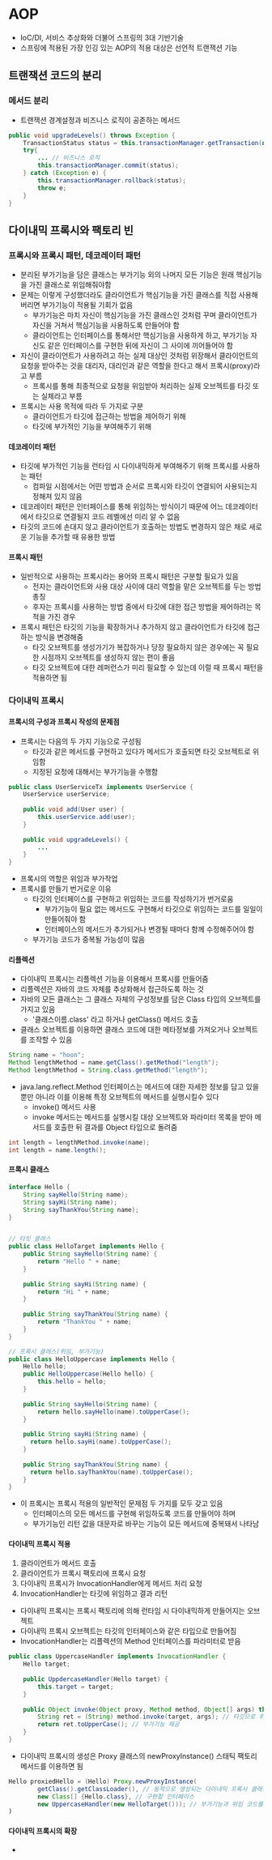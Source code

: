# AOP

- IoC/DI, 서비스 추상화와 더불어 스프링의 3대 기반기술
- 스프링에 적용된 가장 인깅 있는 AOP의 적용 대상은 선언적 트랜잭션 기능

## 트랜잭션 코드의 분리

### 메서드 분리

- 트랜잭션 경계설정과 비즈니스 로직이 공존하는 메서드

```java
public void upgradeLevels() throws Exception {
    TransactionStatus status = this.transactionManager.getTransaction(new DefaultTransactionDefinition());
    try{
        ... // 비즈니스 로직
        this.transactionManager.commit(status);
    } catch (Exception e) {
        this.transactionManager.rollback(status);
        throw e;
    }
}
```

## 다이내믹 프록시와 팩토리 빈

### 프록시와 프록시 패턴, 데코레이터 패턴

- 분리된 부가기능을 담은 클래스는 부가기능 외의 나머지 모든 기능은 원래 핵심기능을 가진 클래스로 위임해줘야함
- 문제는 이렇게 구성했더라도 클라이언트가 핵심기능을 가진 클래스를 직접 사용해버리면 부가기능이 적용될 기회가 없음
  - 부가기능은 마치 자신이 핵심기능을 가진 클래스인 것처럼 꾸며 클라이언트가 자신을 거쳐서 핵심기능을 사용하도록 만들어야 함
  - 클라이언트는 인터페이스를 통해서만 핵심기능을 사용하게 하고, 부가기능 자신도 같은 인터페이스를 구현한 뒤에 자신이 그 사이에 끼어들어야 함
- 자신이 클라이언트가 사용하려고 하는 실제 대상인 것처럼 위장해서 클라이언트의 요청을 받아주는 것을 대리자, 대리인과 같은 역할을 한다고 해서
프록시(proxy)라고 부름
  - 프록시를 통해 최종적으로 요청을 위임받아 처리하는 실제 오브젝트를 타깃 또는 실체라고 부름
- 프록시는 사용 목적에 따라 두 가지로 구분
  - 클라이언트가 타깃에 접근하는 방법을 제어하기 위해
  - 타깃에 부가적인 기능을 부여해주기 위해

#### 데코레이터 패턴

- 타깃에 부가적인 기능을 런타임 시 다이내믹하게 부여해주기 위해 프록시를 사용하는 패턴
  - 컴파일 시점에서는 어떤 방법과 순서로 프록시와 타깃이 연결되어 사용되는지 정해져 있지 않음
- 데코레이터 패턴은 인터페이스를 통해 위임하는 방식이기 때문에 어느 데코레이터에서 타깃으로 연결될지 코드 레벨에선 미리 알 수 없음
- 타깃의 코드에 손대지 않고 클라이언트가 호출하는 방법도 변경하지 않은 채로 새로운 기능을 추가할 때 유용한 방법

#### 프록시 패턴

- 일반적으로 사용하는 프록시라는 용어와 프록시 패턴은 구분할 필요가 있음
  - 전자는 클라이언트와 사용 대상 사이에 대리 역할을 맡은 오브젝트를 두는 방법 총칭
  - 후자는 프록시를 사용하는 방법 중에서 타깃에 대한 접근 방법을 제어하려는 목적을 가진 경우
- 프록시 패턴은 타깃의 기능을 확장하거나 추가하지 않고 클라이언트가 타깃에 접근하는 방식을 변경해줌
  - 타깃 오브젝트를 생성가기가 복잡하거나 당장 필요하지 않은 경우에는 꼭 필요한 시점까지 오브젝트를 생성하지 않는 편이 좋음
  - 타깃 오브젝트에 대한 레퍼런스가 미리 필요할 수 있는데 이럴 때 프록시 패턴을 적용하면 됨

### 다이내믹 프록시

#### 프록시의 구성과 프록시 작성의 문제점

- 프록시는 다음의 두 가지 기능으로 구성됨
  - 타깃과 같은 메서드를 구현하고 있다가 메서드가 호출되면 타깃 오브젝트로 위임함
  - 지정된 요청에 대해서는 부가기능을 수행함

```java
public class UserServiceTx implements UserService {
    UserService userService;
    
    public void add(User user) {
        this.userService.add(user);
    }
    
    public void upgradeLevels() {
        ...
    }
}
```

- 프록시의 역할은 위임과 부가작업
- 프록시를 만들기 번거로운 이유
  - 타깃의 인터페이스를 구현하고 위임하는 코드를 작성하기가 번거로움
    - 부가기능이 필요 없는 메서드도 구현해서 타깃으로 위임하는 코드를 일일이 만들어줘야 함
    - 인터페이스의 메서드가 추가되거나 변경될 때마다 함께 수정해주어야 함
  - 부가기능 코드가 중복될 가능성이 많음

#### 리플렉션

- 다이내믹 프록시는 리플렉션 기능을 이용해서 프록시를 만들어줌
- 리플렉션은 자바의 코드 자체를 추상화해서 접근하도록 하는 것
- 자바의 모든 클래스는 그 클래스 자체의 구성정보를 담은 Class 타입의 오브젝트를 가지고 있음
  - '클래스이름.class' 라고 하거나 getClass() 메서드 호출
- 클래스 오브젝트를 이용하면 클래스 코드에 대한 메타정보를 가져오거나 오브젝트를 조작할 수 있음

```java
String name = "hoon";
Method lengthMethod = name.getClass().getMethod("length");
Method lengthMethod = String.class.getMethod("length");
```

- java.lang.reflect.Method 인터페이스는 메서드에 대한 자세한 정보를 담고 있을 뿐만 아니라 이를 이용해 특정 오브젝트의 메서드를 실행시킬수 있다
  - invoke() 메서드 사용
  - invoke 메서드는 메서드를 실행시킬 대상 오브젝트와 파라미터 목록을 받아 메서드를 호출한 뒤 결과를 Object 타입으로 돌려줌

```java
int length = lengthMethod.invoke(name);
int length = name.length();
```

#### 프록시 클래스

```java
interface Hello {
    String sayHello(String name);
    String sayHi(String name);
    String sayThankYou(String name);
}


// 타킷 클래스
public class HelloTarget implements Hello {
    public String sayHello(String name) {
        return "Hello " + name;
    }
    
    public String sayHi(String name) {
        return "Hi " + name;
    }
    
    public String sayThankYou(String name) {
        return "ThankYou " + name;
    }
}

// 프록시 클래스(위임, 부가기능)
public class HelloUppercase implements Hello {
    Hello hello;
    public HelloUppercase(Hello hello) {
        this.hello = hello;
    }
    
    public String sayHello(String name) {
        return hello.sayHello(name).toUpperCase();
    }
    
    public String sayHi(String name) {
      return hello.sayHi(name).toUpperCase();
    }
    
    public String sayThankYou(String name) {
      return hello.sayThankYou(name).toUpperCase();
    }
}
```

- 이 프록시는 프록시 적용의 일반적인 문제점 두 가지를 모두 갖고 있음
  - 인터페이스의 모든 메서드를 구현해 위임하도록 코드를 만들어야 하며
  - 부가기능인 리턴 값을 대문자로 바꾸는 기능이 모든 메서드에 중복돼서 나타남

#### 다이내믹 프록시 적용

1. 클라이언트가 메서드 호출
2. 클라이언트가 프록시 팩토리에 프록시 요청
2. 다이내믹 프록시가 InvocationHandler에게 메서드 처리 요청
3. InvocationHandler는 타깃에 위임하고 결과 리턴

- 다이내믹 프록시는 프록시 팩토리에 의해 런타임 시 다이내믹하게 만들어지는 오브젝트
- 다이내믹 프록시 오브젝트는 타깃의 인터페이스와 같은 타입으로 만들어짐
- InvocationHandler는 리플렉션의 Method 인터페이스를 파라미터로 받음

```java
public class UppercaseHandler implements InvocationHandler {
    Hello target;
    
    public UppdercaseHandler(Hello target) {
        this.target = target;
    }
    
    public Object invoke(Object proxy, Method method, Object[] args) throws Throwable {
        String ret = (String) method.invoke(target, args); // 타깃으로 위임, 인터페이스의 메서드 호출에 모두 적용
        return ret.toUpperCase(); // 부가기능 제공
    }
}
```

- 다이내믹 프록시의 생성은 Proxy 클래스의 newProxyInstance() 스태틱 팩토리 메서드를 이용하면 됨

```java
Hello proxiedHello = (Hello) Proxy.newProxyInstance(
        getClass().getClassLoader(), // 동적으로 생성되는 다이내믹 프록시 클래스의 로딩에 사용할 클래스 로더
        new Class[] {Hello.class}, // 구현할 인터페이스
        new UppercaseHandler(new HelloTarget())); // 부가기능과 위임 코드를 담은 InvocationHandler
)
```

#### 다이내믹 프록시의 확장

- 
